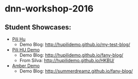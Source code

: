 # dnn-workshop-2016

## Student Showcases:

   * [Pili Hu](https://github.com/hupilidemo)
      * Demo Blog: http://hupilidemo.github.io/my-test-blog/
   * [Pili HU Demo](https://github.com/hupilidemo)
      * Demo Blog: http://hupilidemo.github.io/fany-blog/
      * From Silva: http://hupilidemo.github.io/HKBU/
   * [Amber Demo](https://summerdreamz.github.io/fany-blog)   
      * Demo Blog: http://summerdreamz.github.io/fany-blog/
 
